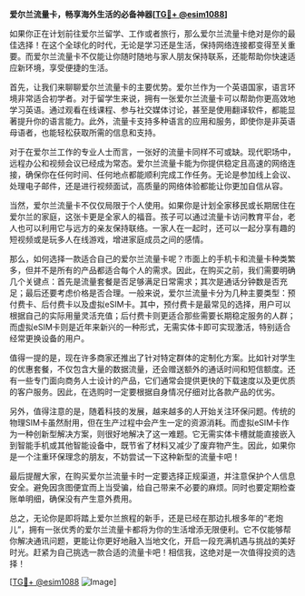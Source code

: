 **爱尔兰流量卡，畅享海外生活的必备神器[[TG💪+ @esim1088](https://t.me/s/esim1088)]**

如果你正在计划前往爱尔兰留学、工作或者旅行，那么爱尔兰流量卡绝对是你的最佳选择！在这个全球化的时代，无论是学习还是生活，保持网络连接都变得至关重要。而爱尔兰流量卡不仅能让你随时随地与家人朋友保持联系，还能帮助你快速适应新环境，享受便捷的生活。

首先，让我们来聊聊爱尔兰流量卡的主要优势。爱尔兰作为一个英语国家，语言环境非常适合初学者。对于留学生来说，拥有一张爱尔兰流量卡可以帮助你更高效地学习英语。通过观看在线课程、参与社交媒体讨论，甚至是使用翻译软件，都能显著提升你的语言能力。此外，流量卡支持多种语言的应用和服务，即使你是非英语母语者，也能轻松获取所需的信息和支持。

对于在爱尔兰工作的专业人士而言，一张好的流量卡同样不可或缺。现代职场中，远程办公和视频会议已经成为常态。爱尔兰流量卡能为你提供稳定且高速的网络连接，确保你在任何时间、任何地点都能顺利完成工作任务。无论是参加线上会议、处理电子邮件，还是进行视频面试，高质量的网络体验都能让你更加自信从容。

当然，爱尔兰流量卡不仅仅局限于个人使用。如果你是计划全家移民或长期居住在爱尔兰的家庭，这张卡更是全家人的福音。孩子可以通过流量卡访问教育平台，老人也可以利用它与远方的亲友保持联络。一家人在一起时，还可以一起分享有趣的短视频或是玩多人在线游戏，增进家庭成员之间的感情。

那么，如何选择一款适合自己的爱尔兰流量卡呢？市面上的手机卡和流量卡种类繁多，但并不是所有的产品都适合每个人的需求。因此，在购买之前，我们需要明确几个关键点：首先是流量套餐是否足够满足日常需求；其次是通话分钟数是否充足；最后还要考虑价格是否合理。一般来说，爱尔兰流量卡分为几种主要类型：预付费卡、后付费卡以及虚拟eSIM卡。其中，预付费卡是最常见的选择，用户可以根据自己的实际用量灵活充值；后付费卡则更适合那些需要长期稳定服务的人群；而虚拟eSIM卡则是近年来新兴的一种形式，无需实体卡即可实现激活，特别适合经常更换设备的用户。

值得一提的是，现在许多商家还推出了针对特定群体的定制化方案。比如针对学生的优惠套餐，不仅包含大量的数据流量，还会赠送额外的通话时间和短信额度。还有一些专门面向商务人士设计的产品，它们通常会提供更快的下载速度以及更优质的客户服务。因此，在选购时一定要根据自身情况仔细对比各款产品的优劣。

另外，值得注意的是，随着科技的发展，越来越多的人开始关注环保问题。传统的物理SIM卡虽然耐用，但在生产过程中会产生一定的资源消耗。而虚拟eSIM卡作为一种创新型解决方案，则很好地解决了这一难题。它无需实体卡槽就能直接嵌入到智能手机或其他智能设备中，既节省了材料又减少了废弃物产生。因此，如果你是一个注重环保理念的朋友，不妨尝试一下这种新型的流量卡吧！

最后提醒大家，在购买爱尔兰流量卡时一定要选择正规渠道，并注意保护个人信息安全。避免因贪图便宜而上当受骗，给自己带来不必要的麻烦。同时也要定期检查账单明细，确保没有产生意外费用。

总之，无论你是即将踏上爱尔兰旅程的新手，还是已经在那边扎根多年的“老炮儿”，拥有一张优秀的爱尔兰流量卡都将为你的生活增添无限便利。它不仅能够帮你解决通讯问题，更能让你更好地融入当地文化，开启一段充满机遇与挑战的美好时光。赶紧为自己挑选一款合适的流量卡吧！相信我，这绝对是一次值得投资的选择！

[[TG💪+ @esim1088](https://t.me/s/esim1088) ![Image](https://i.postimg.cc/4NQfJmqS/Snipaste-2025-05-13-00-14-12.png)]
